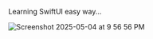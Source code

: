 Learning SwiftUI easy way...


![Screenshot 2025-05-04 at 9 56 56 PM](https://github.com/user-attachments/assets/c0eacc62-2fe6-445f-a508-7dd1b42361dd)
